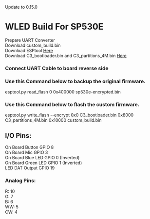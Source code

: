 Update to 0.15.0  

# WLED Build For SP530E  
Prepare UART Converter  
Download custom_build.bin  
Download ESPtool [Here](https://github.com/espressif/esptool/releases)  
Download C3_bootloader.bin and C3_partitions_4M.bin [Here](https://github.com/Aircoookie/WLED/releases/tag/v0.15.0-b2)  
  
  
### Connect UART Cable to board reverse side  
### Use this Command below to backup the original firmware.  
esptool.py read_flash 0 0x400000 sp530e-encrypted.bin  

### Use this Command below to flash the custom firmware.  
esptool.py write_flash --encrypt 0x0 C3_bootloader.bin 0x8000 C3_partitions_4M.bin 0x10000 custom_build.bin  

## I/O Pins:  
On Board Button GPIO 8  
On Board Mic GPIO 3  
On Board Blue LED GPIO 0 (Inverted)  
On Board Green LED GPIO 1 (Inverted)  
LED DAT Output GPIO 19  
### Analog Pins:  
R: 10  
G: 7  
B: 6  
WW: 5  
CW: 4 
